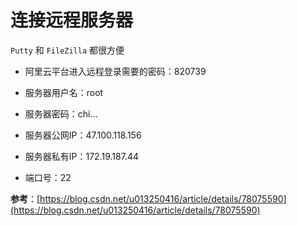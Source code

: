 # 连接远程服务器

`Putty` 和 `FileZilla` 都很方便

- 阿里云平台进入远程登录需要的密码：820739

- 服务器用户名：root

- 服务器密码：chi...

- 服务器公网IP：47.100.118.156

- 服务器私有IP：172.19.187.44

- 端口号：22

**参考**：[https://blog.csdn.net/u013250416/article/details/78075590](https://blog.csdn.net/u013250416/article/details/78075590)